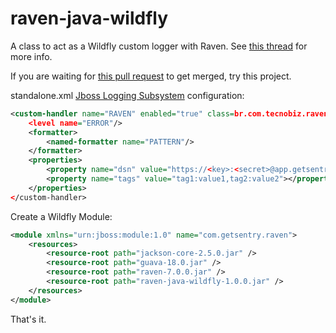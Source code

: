 # raven-java-wildfly
A  class to act as a Wildfly custom logger with Raven. See [this thread](https://github.com/getsentry/raven-java/issues/140) for more info. 

If you are waiting for [this pull request](https://github.com/getsentry/raven-java/pull/174) to get merged, try this project.

standalone.xml [Jboss Logging Subsystem](https://docs.jboss.org/author/display/WFLY8/Logging+Configuration) configuration:

```xml
<custom-handler name="RAVEN" enabled="true" class=br.com.tecnobiz.raven.wildfly.JbossLoggingSentryHandler" module="com.getsentry.raven">
    <level name="ERROR"/>
    <formatter>
        <named-formatter name="PATTERN"/>
    </formatter>
    <properties>
        <property name="dsn" value="https://<key>:<secret>@app.getsentry.com/<project>"></property>
        <property name="tags" value="tag1:value1,tag2:value2"></property>
    </properties>
</custom-handler>
```

Create a Wildfly Module:

```xml
<module xmlns="urn:jboss:module:1.0" name="com.getsentry.raven">
	<resources>
		<resource-root path="jackson-core-2.5.0.jar" />
		<resource-root path="guava-18.0.jar" />
		<resource-root path="raven-7.0.0.jar" />
		<resource-root path="raven-java-wildfly-1.0.0.jar" />
	</resources>
</module>
```

That's it.
